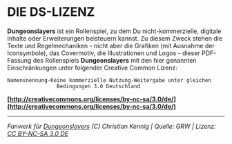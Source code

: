# DIE DS-LIZENZ

**Dungeonslayers** ist ein Rollenspiel, zu dem Du nicht-kommerzielle, digitale Inhalte oder Erweiterungen beisteuern kannst. Zu diesem Zweck stehen die Texte und Regelmechaniken - nicht aber die Grafiken (mit Ausnahme der Iconsymbole), das Covermotiv, die Illustrationen und Logos - dieser PDF-Fassung des Rollenspiels **Dungeonslayers** mit den hier genannten Einschränkungen unter folgender Creative Common Lizenz:

    Namensnennung-Keine kommerzielle Nutzung-Weitergabe unter gleichen
                    Bedingungen 3.0 Deutschland

**[http://creativecommons.org/licenses/by-nc-sa/3.0/de/](http://creativecommons.org/licenses/by-nc-sa/3.0/de/)**

---

_Fanwerk für [Dungeonslayers](https://www.dungeonslayers.net/) (C) Christian Kennig | Quelle: GRW | Lizenz: [CC BY-NC-SA 3.0 DE](https://creativecommons.org/licenses/by-nc-sa/3.0/de/)_
